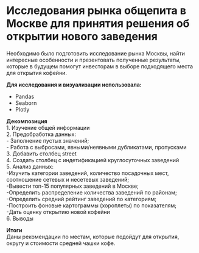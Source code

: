 # Исследования рынка общепита в Москве для принятия решения об открытии нового заведения

Необходимо было подготовить исследование рынка Москвы, найти интересные особенности и презентовать полученные результаты, которые в будущем помогут инвесторам в выборе подходящего места для открытия кофейни.

**Для исследования и визуализации использовала:**
* Pandas
* Seaborn
* Plotly

**Декомпозиция**
<br> 1. Изучение общей информации
<br> 2. Предобработка данных:
<br>- Заполнение пустых значений;
<br>- Работа с выбросами, явными/неявными дубликатами, пропусками
<br> 3. Добавить столбец street
<br> 4. Создать столбец с индетификацией круглосуточных заведений
<br> 5. Анализ данных:
<br>-Изучить категории заведений, количество посадочных мест, соотношение сетевых и несетевых заведений;
<br>-Вывести топ-15 популярных заведений в Москве;
<br>-Определить распределение количества заведений по районам;
<br>-Определить средний рейтинг заведений по категориям;
<br>-Построить фоновые картограммы (хороплеты) по показателям;
<br>-Дать оценку открытию новой кофейни
<br> 6. Выводы

**Итоги**
<br>Даны рекомендации по местам, которые подойдут для открытия, округу и стоимости средней чашки кофе.
